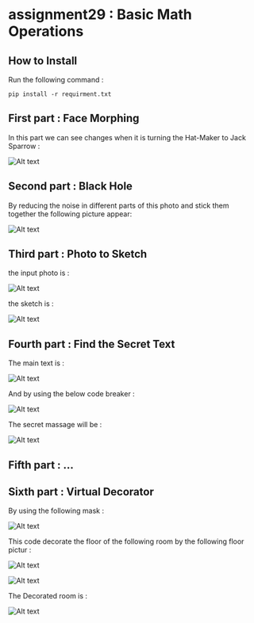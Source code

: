 # assignment29 : Basic Math Operations

## How to Install
Run the following command :
```
pip install -r requirment.txt
```

## First part : Face Morphing
In this part we can see changes when it is turning the Hat-Maker to Jack Sparrow :

![Alt text](outputs/output_1_face_morphing.jpg)

## Second part : Black Hole
By reducing the noise in different parts of this photo and stick them together the following picture appear:

![Alt text](outputs/output_2_black_hole.jpg)

## Third part : Photo to Sketch
the input photo is :

![Alt text](inputs/input_3_myphoto.jpg)

the sketch is :

![Alt text](outputs/output_3_photo_to_sketch.jpg)

## Fourth part : Find the Secret Text
The main text is :

![Alt text](inputs/input_4_full.png)

And by using the below code breaker :

![Alt text](inputs/input_4_check.png)

The secret massage will be :

![Alt text](outputs/output_4_secret_text.png)

## Fifth part : ...

## Sixth part : Virtual Decorator
By using the following mask :

![Alt text](inputs/input_6_mask.jpg)

This code decorate the floor of the following room by the following floor pictur :

![Alt text](inputs/input_6_room.jpg)

![Alt text](inputs/input_6_floor.jpg)

The Decorated room is :

![Alt text](outputs/output_6_virtual_decorator.jpg)